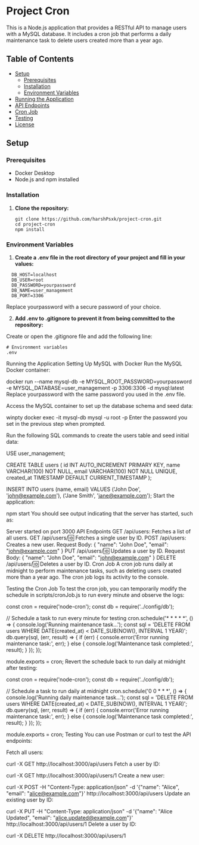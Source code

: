 # Project Cron

This is a Node.js application that provides a RESTful API to manage users with a MySQL database. It includes a cron job that performs a daily maintenance task to delete users created more than a year ago.

## Table of Contents

- [Setup](#setup)
  - [Prerequisites](#prerequisites)
  - [Installation](#installation)
  - [Environment Variables](#environment-variables)
- [Running the Application](#running-the-application)
- [API Endpoints](#api-endpoints)
- [Cron Job](#cron-job)
- [Testing](#testing)
- [License](#license)

## Setup

### Prerequisites

- Docker Desktop
- Node.js and npm installed

### Installation

1. **Clone the repository:**

   ```
   git clone https://github.com/harshPsxk/project-cron.git
   cd project-cron
   npm install
   
### Environment Variables

1. **Create a .env file in the root directory of your project and fill in your values:**
```
  DB_HOST=localhost
  DB_USER=root
  DB_PASSWORD=yourpassword
  DB_NAME=user_management
  DB_PORT=3306
```  
  Replace yourpassword with a secure password of your choice.

2. **Add .env to .gitignore to prevent it from being committed to the repository:**

  Create or open the .gitignore file and add the following line:

  ```
  # Environment variables
  .env
  ```
Running the Application
Setting Up MySQL with Docker
Run the MySQL Docker container:



docker run --name mysql-db -e MYSQL_ROOT_PASSWORD=yourpassword -e MYSQL_DATABASE=user_management -p 3306:3306 -d mysql:latest
Replace yourpassword with the same password you used in the .env file.

Access the MySQL container to set up the database schema and seed data:



winpty docker exec -it mysql-db mysql -u root -p
Enter the password you set in the previous step when prompted.

Run the following SQL commands to create the users table and seed initial data:



USE user_management;

CREATE TABLE users (
    id INT AUTO_INCREMENT PRIMARY KEY,
    name VARCHAR(100) NOT NULL,
    email VARCHAR(100) NOT NULL UNIQUE,
    created_at TIMESTAMP DEFAULT CURRENT_TIMESTAMP
);

INSERT INTO users (name, email) VALUES ('John Doe', 'john@example.com'), ('Jane Smith', 'jane@example.com');
Start the application:



npm start
You should see output indicating that the server has started, such as:



Server started on port 3000
API Endpoints
GET /api/users: Fetches a list of all users.
GET /api/users/:id: Fetches a single user by ID.
POST /api/users: Creates a new user.
Request Body: { "name": "John Doe", "email": "john@example.com" }
PUT /api/users/:id: Updates a user by ID.
Request Body: { "name": "John Doe", "email": "john@example.com" }
DELETE /api/users/:id: Deletes a user by ID.
Cron Job
A cron job runs daily at midnight to perform maintenance tasks, such as deleting users created more than a year ago. The cron job logs its activity to the console.

Testing the Cron Job
To test the cron job, you can temporarily modify the schedule in scripts/cronJob.js to run every minute and observe the logs:



const cron = require('node-cron');
const db = require('../config/db');

// Schedule a task to run every minute for testing
cron.schedule('* * * * *', () => {
    console.log('Running maintenance task...');
    const sql = 'DELETE FROM users WHERE DATE(created_at) < DATE_SUB(NOW(), INTERVAL 1 YEAR)';
    db.query(sql, (err, result) => {
        if (err) {
            console.error('Error running maintenance task:', err);
        } else {
            console.log('Maintenance task completed:', result);
        }
    });
});

module.exports = cron;
Revert the schedule back to run daily at midnight after testing:



const cron = require('node-cron');
const db = require('../config/db');

// Schedule a task to run daily at midnight
cron.schedule('0 0 * * *', () => {
    console.log('Running daily maintenance task...');
    const sql = 'DELETE FROM users WHERE DATE(created_at) < DATE_SUB(NOW(), INTERVAL 1 YEAR)';
    db.query(sql, (err, result) => {
        if (err) {
            console.error('Error running maintenance task:', err);
        } else {
            console.log('Maintenance task completed:', result);
        }
    });
});

module.exports = cron;
Testing
You can use Postman or curl to test the API endpoints:

Fetch all users:



curl -X GET http://localhost:3000/api/users
Fetch a user by ID:



curl -X GET http://localhost:3000/api/users/1
Create a new user:



curl -X POST -H "Content-Type: application/json" -d '{"name": "Alice", "email": "alice@example.com"}' http://localhost:3000/api/users
Update an existing user by ID:



curl -X PUT -H "Content-Type: application/json" -d '{"name": "Alice Updated", "email": "alice.updated@example.com"}' http://localhost:3000/api/users/1
Delete a user by ID:



curl -X DELETE http://localhost:3000/api/users/1
